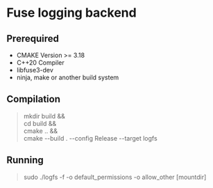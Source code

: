 # Fuse logging backend

## Prerequired

- CMAKE Version >= 3.18
- C++20 Compiler
- libfuse3-dev
- ninja, make or another build system

## Compilation

> mkdir build && \
> cd build && \
> cmake .. && \
> cmake --build . --config Release --target logfs

## Running

> sudo ./logfs -f -o default_permissions -o allow_other [mountdir]
